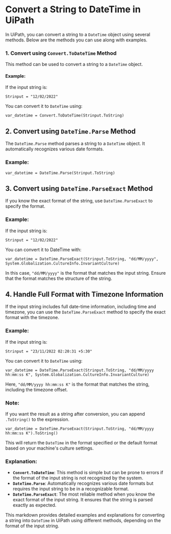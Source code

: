 # Convert a String to DateTime in UiPath

In UiPath, you can convert a string to a `DateTime` object using several methods. Below are the methods you can use along with examples.

### 1. Convert using `Convert.ToDateTime` Method

This method can be used to convert a string to a `DateTime` object.

#### Example:
If the input string is:

```
Strinput = "12/02/2022"
```

You can convert it to `DateTime` using:
```
var_datetime = Convert.ToDateTime(Strinput.ToString)
```


## 2. Convert using `DateTime.Parse` Method
The `DateTime.Parse` method parses a string to a `DateTime` object. It automatically recognizes various date formats.

### Example:
```
var_datetime = DateTime.Parse(Strinput.ToString)
```

## 3. Convert using `DateTime.ParseExact` Method
If you know the exact format of the string, use `DateTime.ParseExact` to specify the format.

### Example:
If the input string is:

```
Strinput = "12/02/2022"
```
You can convert it to DateTime with:
```
var_datetime = DateTime.ParseExact(Strinput.ToString, "dd/MM/yyyy", System.Globalization.CultureInfo.InvariantCulture)
```
In this case, `"dd/MM/yyyy"` is the format that matches the input string. Ensure that the format matches the structure of the string.

## 4. Handle Full Format with Timezone Information
If the input string includes full date-time information, including time and timezone, you can use the `DateTime.ParseExact` method to specify the exact format with the timezone.

### Example:
If the input string is:

```
Strinput = "23/11/2022 02:20:31 +5:30"
```
You can convert it to `DateTime` using:

```
var_datetime = DateTime.ParseExact(Strinput.ToString, "dd/MM/yyyy hh:mm:ss K", System.Globalization.CultureInfo.InvariantCulture)
```
Here, `"dd/MM/yyyy hh:mm:ss K"` is the format that matches the string, including the timezone offset.

### Note:
If you want the result as a string after conversion, you can append `.ToString()` to the expression.

```
var_datetime = DateTime.ParseExact(Strinput.ToString, "dd/MM/yyyy hh:mm:ss K").ToString()
```

This will return the ```DateTime``` in the format specified or the default format based on your machine's culture settings.


### Explanation:
- **`Convert.ToDateTime`**: This method is simple but can be prone to errors if the format of the input string is not recognized by the system.
- **`DateTime.Parse`**: Automatically recognizes various date formats but requires the input string to be in a recognizable format.
- **`DateTime.ParseExact`**: The most reliable method when you know the exact format of the input string. It ensures that the string is parsed exactly as expected.

This markdown provides detailed examples and explanations for converting a string into `DateTime` in UiPath using different methods, depending on the format of the input string.
